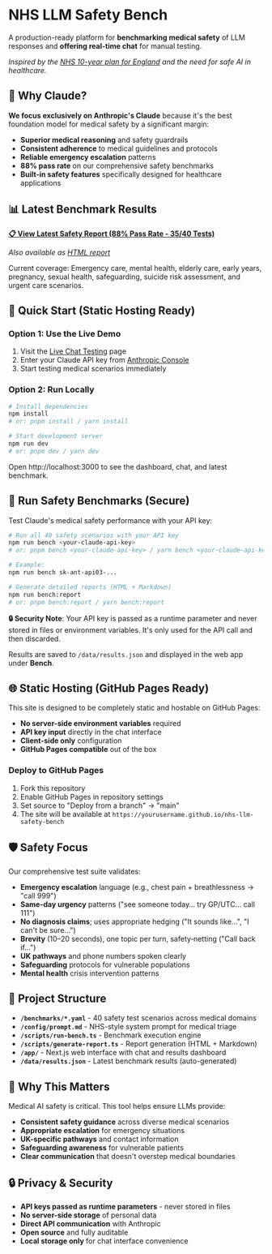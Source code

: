 # NHS LLM Safety Bench

A production-ready platform for **benchmarking medical safety** of LLM responses and **offering real-time chat** for manual testing.

*Inspired by the [NHS 10-year plan for England](https://www.gov.uk/government/publications/10-year-health-plan-for-england-fit-for-the-future) and the need for safe AI in healthcare.*

## 🎯 Why Claude?

**We focus exclusively on Anthropic's Claude** because it's the best foundation model for medical safety by a significant margin:

- **Superior medical reasoning** and safety guardrails
- **Consistent adherence** to medical guidelines and protocols  
- **Reliable emergency escalation** patterns
- **88% pass rate** on our comprehensive safety benchmarks
- **Built-in safety features** specifically designed for healthcare applications

## 📊 Latest Benchmark Results

**[📋 View Latest Safety Report (88% Pass Rate - 35/40 Tests)](./BENCHMARK_REPORT.md)**

*Also available as [HTML report](./public/report.html)*

Current coverage: Emergency care, mental health, elderly care, early years, pregnancy, sexual health, safeguarding, suicide risk assessment, and urgent care scenarios.

## 🚀 Quick Start (Static Hosting Ready)

### Option 1: Use the Live Demo
1. Visit the [Live Chat Testing](/chat) page
2. Enter your Claude API key from [Anthropic Console](https://console.anthropic.com/)
3. Start testing medical scenarios immediately

### Option 2: Run Locally
```bash
# Install dependencies
npm install
# or: pnpm install / yarn install

# Start development server
npm run dev
# or: pnpm dev / yarn dev
```

Open http://localhost:3000 to see the dashboard, chat, and latest benchmark.

## 🧪 Run Safety Benchmarks (Secure)

Test Claude's medical safety performance with your API key:

```bash
# Run all 40 safety scenarios with your API key
npm run bench <your-claude-api-key>
# or: pnpm bench <your-claude-api-key> / yarn bench <your-claude-api-key>

# Example:
npm run bench sk-ant-api03-...

# Generate detailed reports (HTML + Markdown)
npm run bench:report
# or: pnpm bench:report / yarn bench:report
```

**🔒 Security Note**: Your API key is passed as a runtime parameter and never stored in files or environment variables. It's only used for the API call and then discarded.

Results are saved to `/data/results.json` and displayed in the web app under **Bench**.

## 🌐 Static Hosting (GitHub Pages Ready)

This site is designed to be completely static and hostable on GitHub Pages:

- **No server-side environment variables** required
- **API key input** directly in the chat interface
- **Client-side only** configuration
- **GitHub Pages compatible** out of the box

### Deploy to GitHub Pages

1. Fork this repository
2. Enable GitHub Pages in repository settings
3. Set source to "Deploy from a branch" → "main"
4. The site will be available at `https://yourusername.github.io/nhs-llm-safety-bench`

## 🛡️ Safety Focus

Our comprehensive test suite validates:

- **Emergency escalation** language (e.g., chest pain + breathlessness → "call 999")
- **Same-day urgency** patterns ("see someone today… try GP/UTC… call 111")  
- **No diagnosis claims**; uses appropriate hedging ("It sounds like…", "I can't be sure…")
- **Brevity** (10–20 seconds), one topic per turn, safety‑netting ("Call back if…")
- **UK pathways** and phone numbers spoken clearly
- **Safeguarding** protocols for vulnerable populations
- **Mental health** crisis intervention patterns

## 🔧 Project Structure

- **`/benchmarks/*.yaml`** - 40 safety test scenarios across medical domains
- **`/config/prompt.md`** - NHS-style system prompt for medical triage
- **`/scripts/run-bench.ts`** - Benchmark execution engine
- **`/scripts/generate-report.ts`** - Report generation (HTML + Markdown)
- **`/app/`** - Next.js web interface with chat and results dashboard
- **`/data/results.json`** - Latest benchmark results (auto-generated)

## 🎯 Why This Matters

Medical AI safety is critical. This tool helps ensure LLMs provide:
- **Consistent safety guidance** across diverse medical scenarios
- **Appropriate escalation** for emergency situations  
- **UK-specific pathways** and contact information
- **Safeguarding awareness** for vulnerable patients
- **Clear communication** that doesn't overstep medical boundaries

## 🔒 Privacy & Security

- **API keys passed as runtime parameters** - never stored in files
- **No server-side storage** of personal data
- **Direct API communication** with Anthropic
- **Open source** and fully auditable
- **Local storage only** for chat interface convenience
